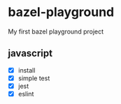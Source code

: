 # bazel-playground
My first bazel playground project

## javascript
- [x] install
- [x] simple test
- [x] jest
- [x] eslint
